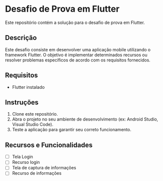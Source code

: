 # Desafio de Prova em Flutter

Este repositório contém a solução para o desafio de prova em Flutter.

## Descrição
Este desafio consiste em desenvolver uma aplicação mobile utilizando o framework Flutter. O objetivo é implementar determinados recursos ou resolver problemas específicos de acordo com os requisitos fornecidos.

## Requisitos
- Flutter instalado

## Instruções
1. Clone este repositório.
2. Abra o projeto no seu ambiente de desenvolvimento (ex: Android Studio, Visual Studio Code).
3. Teste a aplicação para garantir seu correto funcionamento.

## Recursos e Funcionalidades
- [ ] Tela Login 
- [ ] Recurso login
- [ ] Tela de captura de informações
- [ ] Recurso de informações
